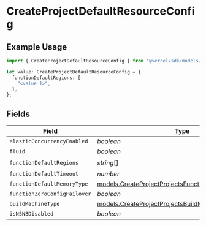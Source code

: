 # CreateProjectDefaultResourceConfig

## Example Usage

```typescript
import { CreateProjectDefaultResourceConfig } from "@vercel/sdk/models/createprojectop.js";

let value: CreateProjectDefaultResourceConfig = {
  functionDefaultRegions: [
    "<value 1>",
  ],
};
```

## Fields

| Field                                                                                                                | Type                                                                                                                 | Required                                                                                                             | Description                                                                                                          |
| -------------------------------------------------------------------------------------------------------------------- | -------------------------------------------------------------------------------------------------------------------- | -------------------------------------------------------------------------------------------------------------------- | -------------------------------------------------------------------------------------------------------------------- |
| `elasticConcurrencyEnabled`                                                                                          | *boolean*                                                                                                            | :heavy_minus_sign:                                                                                                   | N/A                                                                                                                  |
| `fluid`                                                                                                              | *boolean*                                                                                                            | :heavy_minus_sign:                                                                                                   | N/A                                                                                                                  |
| `functionDefaultRegions`                                                                                             | *string*[]                                                                                                           | :heavy_check_mark:                                                                                                   | N/A                                                                                                                  |
| `functionDefaultTimeout`                                                                                             | *number*                                                                                                             | :heavy_minus_sign:                                                                                                   | N/A                                                                                                                  |
| `functionDefaultMemoryType`                                                                                          | [models.CreateProjectProjectsFunctionDefaultMemoryType](../models/createprojectprojectsfunctiondefaultmemorytype.md) | :heavy_minus_sign:                                                                                                   | N/A                                                                                                                  |
| `functionZeroConfigFailover`                                                                                         | *boolean*                                                                                                            | :heavy_minus_sign:                                                                                                   | N/A                                                                                                                  |
| `buildMachineType`                                                                                                   | [models.CreateProjectProjectsBuildMachineType](../models/createprojectprojectsbuildmachinetype.md)                   | :heavy_minus_sign:                                                                                                   | N/A                                                                                                                  |
| `isNSNBDisabled`                                                                                                     | *boolean*                                                                                                            | :heavy_minus_sign:                                                                                                   | N/A                                                                                                                  |